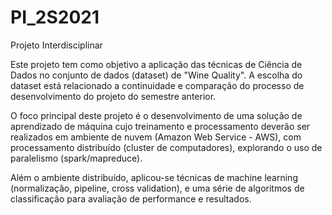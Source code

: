 # PI_2S2021
Projeto Interdisciplinar

Este projeto tem como objetivo a aplicação das técnicas de Ciência de Dados no conjunto de dados (dataset) de "Wine Quality". A escolha do dataset está relacionado a continuidade e comparação do processo de desenvolvimento do projeto do semestre anterior.

O foco principal deste projeto é o desenvolvimento de uma solução de aprendizado de máquina cujo treinamento e processamento deverão ser realizados em ambiente de nuvem (Amazon Web Service - AWS), com processamento distribuído (cluster de computadores), explorando o uso de paralelismo (spark/mapreduce).

Além o ambiente distribuído, aplicou-se técnicas de machine learning (normalização, pipeline, cross validation), e uma série de algoritmos de classificação para avaliação de performance e resultados.
